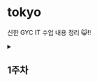 <h1>tokyo</h1>



신한 GYC IT 수업 내용 정리 😺!!

<details>

<summary> <h2> 1주차 </h2></summary>

<div markdown="1">



[20250909 블로그 정리](https://velog.io/@daram9/이것이-자바다-Chapter01)</br>
[20250910 과제](https://github.com/suhyeon1032/tokyo/blob/main/20250910Exam.java)</br>
[20250911 과제](https://github.com/suhyeon1032/tokyo/blob/main/20250911Exam.java)</br>
[20250912 블로그 정리](https://velog.io/@daram9/이것이-자바다Chapter-5-참조타입)


</div>

</details>

